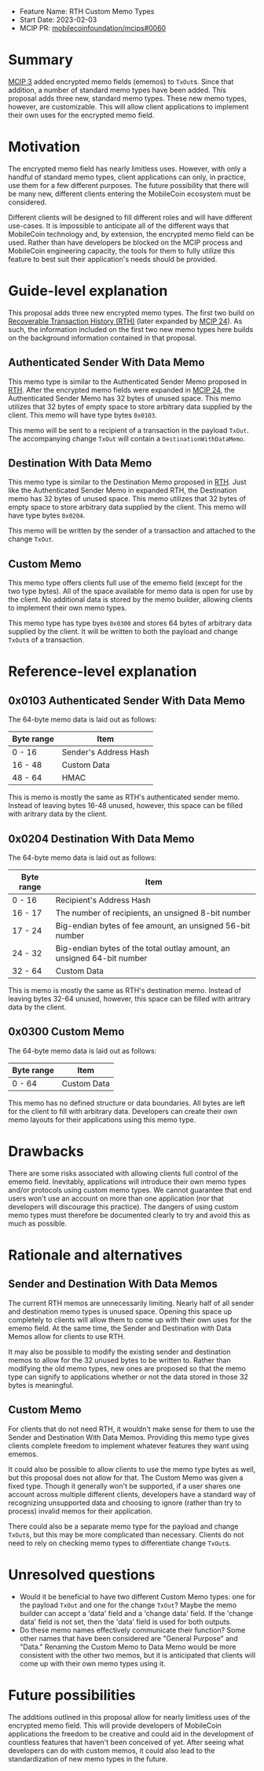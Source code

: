 - Feature Name: RTH Custom Memo Types
- Start Date: 2023-02-03
- MCIP PR: [mobilecoinfoundation/mcips#0060](https://github.com/mobilecoinfoundation/mcips/pull/0060)

# Summary
[summary]: #summary

[MCIP 3](https://github.com/mobilecoinfoundation/mcips/pull/3) added encrypted memo fields (ememos) to `TxOut`s. Since that addition, a number of standard memo types have been added. This proposal adds three new, standard memo types. These new memo types, however, are customizable. This will allow client applications to implement their own uses for the encrypted memo field.

# Motivation
[motivation]: #motivation

The encrypted memo field has nearly limitless uses. However, with only a handful of standard memo types, client applications can only, in practice, use them for a few different purposes. The future possibility that there will be many new, different clients entering the MobileCoin ecosystem must be considered.

Different clients will be designed to fill different roles and will have different use-cases. It is impossible to anticipate all of the different ways that MobileCoin technology and, by extension, the encrypted memo field can be used. Rather than have developers be blocked on the MCIP process and MobileCoin engineering capacity, the tools for them to fully utilize this feature to best suit their application's needs should be provided.

# Guide-level explanation
[guide-level-explanation]: #guide-level-explanation

This proposal adds three new encrypted memo types. The first two build on [Recoverable Transaction History (RTH)](https://github.com/mobilecoinfoundation/mcips/pull/4) (later expanded by [MCIP 24](https://github.com/mobilecoinfoundation/mcips/pull/24)). As such, the information included on the first two new memo types here builds on the background information contained in that proposal.

## Authenticated Sender With Data Memo

This memo type is similar to the Authenticated Sender Memo proposed in [RTH](https://github.com/mobilecoinfoundation/mcips/pull/4). After the encrypted memo fields were expanded in [MCIP 24](https://github.com/mobilecoinfoundation/mcips/pull/24), the Authenticated Sender Memo has 32 bytes of unused space. This memo utilizes that 32 bytes of empty space to store arbitrary data supplied by the client. This memo will have type bytes `0x0103`.

This memo will be sent to a recipient of a transaction in the payload `TxOut`. The accompanying change `TxOut` will contain a `DestinationWithDataMemo`.

## Destination With Data Memo

This memo type is similar to the Destination Memo proposed in [RTH](https://github.com/mobilecoinfoundation/mcips/pull/4). Just like the Authenticated Sender Memo in expanded RTH, the Destination memo has 32 bytes of unused space. This memo utilizes that 32 bytes of empty space to store arbitrary data supplied by the client. This memo will have type bytes `0x0204`.

This memo will be written by the sender of a transaction and attached to the change `TxOut`.

## Custom Memo

This memo type offers clients full use of the ememo field (except for the two type bytes). All of the space available for memo data is open for use by the client. No additional data is stored by the memo builder, allowing clients to implement their own memo types.

This memo type has type byes `0x0300` and stores 64 bytes of arbitrary data supplied by the client. It will be written to both the payload and change `TxOut`s of a transaction.

# Reference-level explanation
[reference-level-explanation]: #reference-level-explanation

## 0x0103 Authenticated Sender With Data Memo

The 64-byte memo data is laid out as follows:

| Byte range | Item |
| ---------- | ---- |
| 0 - 16     | Sender's Address Hash |
| 16 - 48    | Custom Data           |
| 48 - 64    | HMAC                  |

This is memo is mostly the same as RTH's authenticated sender memo. Instead of leaving bytes 16-48 unused, however, this space can be filled with aritrary data by the client.

## 0x0204 Destination With Data Memo

The 64-byte memo data is laid out as follows:

| Byte range | Item |
| ---------- | ---- |
| 0 - 16     | Recipient's Address Hash |
| 16 - 17    | The number of recipients, an unsigned 8-bit number |
| 17 - 24    | Big-endian bytes of fee amount, an unsigned 56-bit number |
| 24 - 32    | Big-endian bytes of the total outlay amount, an unsigned 64-bit number |
| 32 - 64    | Custom Data                   |

This is memo is mostly the same as RTH's destination memo. Instead of leaving bytes 32-64 unused, however, this space can be filled with aritrary data by the client.

## 0x0300 Custom Memo

The 64-byte memo data is laid out as follows:

| Byte range | Item |
| ---------- | ---- |
| 0 - 64     | Custom Data           |

This memo has no defined structure or data boundaries. All bytes are left for the client to fill with arbitrary data. Developers can create their own memo layouts for their applications using this memo type.

# Drawbacks
[drawbacks]: #drawbacks

There are some risks associated with allowing clients full control of the ememo field. Inevitably, applications will introduce their own memo types and/or protocols using custom memo types. We cannot guarantee that end users won't use an account on more than one application (nor that developers will discourage this practice). The dangers of using custom memo types must therefore be documented clearly to try and avoid this as much as possible.

# Rationale and alternatives
[rationale-and-alternatives]: #rationale-and-alternatives

## Sender and Destination With Data Memos

The current RTH memos are unnecessarily limiting. Nearly half of all sender and destination memo types is unused space. Opening this space up completely to clients will allow them to come up with their own uses for the ememo field. At the same time, the Sender and Destination with Data Memos allow for clients to use RTH.

It may also be possible to modify the existing sender and destination memos to allow for the 32 unused bytes to be written to. Rather than modifying the old memo types, new ones are proposed so that the memo type can signify to applications whether or not the data stored in those 32 bytes is meaningful.

## Custom Memo

For clients that do not need RTH, it wouldn't make sense for them to use the Sender and Destination With Data Memos. Providing this memo type gives clients complete freedom to implement whatever features they want using ememos.

It could also be possible to allow clients to use the memo type bytes as well, but this proposal does not allow for that. The Custom Memo was given a fixed type. Though it generally won't be supported, if a user shares one account across multiple different clients, developers have a standard way of recognizing unsupported data and choosing to ignore (rather than try to process) invalid memos for their application.

There could also be a separate memo type for the payload and change `TxOut`s, but this may be more complicated than necessary. Clients do not need to rely on checking memo types to differentiate change `TxOut`s.

# Unresolved questions
[unresolved-questions]: #unresolved-questions

- Would it be beneficial to have two different Custom Memo types: one for the payload `TxOut` and one for the change `TxOut`? Maybe the memo builder can accept a 'data' field and a 'change data' field. If the 'change data' field is not set, then the 'data' field is used for both outputs.
- Do these memo names effectively communicate their function? Some other names that have been considered are "General Purpose" and "Data." Renaming the Custom Memo to Data Memo would be more consistent with the other two memos, but it is anticipated that clients will come up with their own memo types using it.

# Future possibilities
[future-possibilities]: #future-possibilities

The additions outlined in this proposal allow for nearly limitless uses of the encrypted memo field. This will provide developers of MobileCoin applications the freedom to be creative and could aid in the development of countless features that haven't been conceived of yet. After seeing what developers can do with custom memos, it could also lead to the standardization of new memo types in the future.

